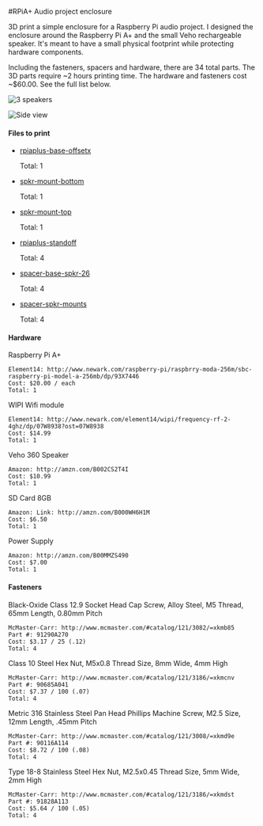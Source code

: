 #RPiA+ Audio project enclosure

3D print a simple enclosure for a Raspberry Pi audio project. I designed the enclosure around the Raspberry Pi A+ and the small Veho rechargeable speaker. It's meant to have a small physical footprint while protecting hardware components.

Including the fasteners, spacers and hardware, there are 34 total parts. The 3D parts require ~2 hours printing time. The hardware and fasteners cost ~$60.00. See the full list below.

![3 speakers](http://vinceallenvince.github.io/3DP/images/rpiaplus-3speakers.jpg)

![Side view](http://vinceallenvince.github.io/3DP/images/rpiaplus-sideview.jpg)

#### Files to print

* [rpiaplus-base-offsetx](https://github.com/vinceallenvince/3DP/blob/master/RPiAplus/rpiaplus-base-offsetx.stl)
	
	Total: 1

* [spkr-mount-bottom](https://github.com/vinceallenvince/3DP/blob/master/RPiAplus/spkr-mount-bottom.stl)

	Total: 1

* [spkr-mount-top](https://github.com/vinceallenvince/3DP/blob/master/RPiAplus/spkr-mount-top.stl)

	Total: 1

* [rpiaplus-standoff](https://github.com/vinceallenvince/3DP/blob/master/RPiAplus/rpiaplus-standoff.stl)

	Total: 4

* [spacer-base-spkr-26](https://github.com/vinceallenvince/3DP/blob/master/RPiAplus/spacer-base-spkr-26.stl)

	Total: 4

* [spacer-spkr-mounts](https://github.com/vinceallenvince/3DP/blob/master/RPiAplus/spacer-spkr-mounts.stl)

	Total: 4

#### Hardware

Raspberry Pi A+

	Element14: http://www.newark.com/raspberry-pi/raspbrry-moda-256m/sbc-raspberry-pi-model-a-256mb/dp/93X7446
	Cost: $20.00 / each
	Total: 1

WIPI Wifi module

	Element14: http://www.newark.com/element14/wipi/frequency-rf-2-4ghz/dp/07W8938?ost=07W8938
	Cost: $14.99
	Total: 1

Veho 360 Speaker

	Amazon: http://amzn.com/B002CS2T4I
	Cost: $10.99
	Total: 1

SD Card 8GB

	Amazon: Link: http://amzn.com/B000WH6H1M
	Cost: $6.50
	Total: 1

Power Supply

	Amazon: http://amzn.com/B00MMZS490
	Cost: $7.00
	Total: 1

#### Fasteners

Black-Oxide Class 12.9 Socket Head Cap Screw, Alloy Steel, M5 Thread, 65mm Length, 0.80mm Pitch
	
	McMaster-Carr: http://www.mcmaster.com/#catalog/121/3082/=xkmb85
	Part #: 91290A270
	Cost: $3.17 / 25 (.12)
	Total: 4

Class 10 Steel Hex Nut, M5x0.8 Thread Size, 8mm Wide, 4mm High

	McMaster-Carr: http://www.mcmaster.com/#catalog/121/3186/=xkmcnv
	Part #: 90685A041
	Cost: $7.37 / 100 (.07)
	Total: 4

Metric 316 Stainless Steel Pan Head Phillips Machine Screw, M2.5 Size, 12mm Length, .45mm Pitch

	McMaster-Carr: http://www.mcmaster.com/#catalog/121/3008/=xkmd9e
	Part #: 90116A114
	Cost: $8.72 / 100 (.08)
	Total: 4

Type 18-8 Stainless Steel Hex Nut, M2.5x0.45 Thread Size, 5mm Wide, 2mm High

	McMaster-Carr: http://www.mcmaster.com/#catalog/121/3186/=xkmdst
	Part #: 91828A113
	Cost: $5.64 / 100 (.05)
	Total: 4
	